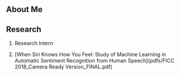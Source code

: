 ## About Me


## Research

1. Research Intern 

2. [When Siri Knows How You Feel: Study of Machine Learning in Automatic Sentiment Recognition from Human Speech](pdfs/FICC 2018_Camera Ready Version_FINAL.pdf)

##
